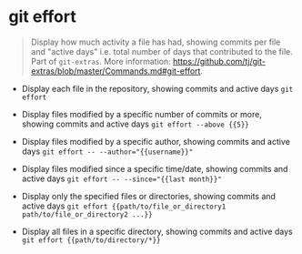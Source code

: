 # git effort
> Display how much activity a file has had, showing commits per file and "active days" i.e. total number of days that contributed to the file.
> Part of `git-extras`.
> More information: <https://github.com/tj/git-extras/blob/master/Commands.md#git-effort>.

- Display each file in the repository, showing commits and active days
`git effort`

- Display files modified by a specific number of commits or more, showing commits and active days
`git effort --above {{5}}`

- Display files modified by a specific author, showing commits and active days
`git effort -- --author="{{username}}"`

- Display files modified since a specific time/date, showing commits and active days
`git effort -- --since="{{last month}}"`

- Display only the specified files or directories, showing commits and active days
`git effort {{path/to/file_or_directory1 path/to/file_or_directory2 ...}}`

- Display all files in a specific directory, showing commits and active days
`git effort {{path/to/directory/*}}`
